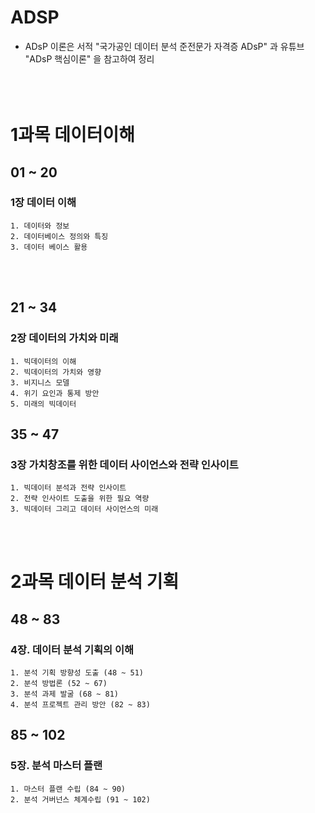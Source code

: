 # ADSP

- ADsP 이론은 서적 "국가공인 데이터 분석 준전문가 자격증 ADsP" 과 유튜브 "ADsP 핵심이론" 을 참고하여 정리
  </br></br></br></br>

# 1과목 데이터이해

## 01 ~ 20

### 1장 데이터 이해

    1. 데이터와 정보
    2. 데이터베이스 정의와 특징
    3. 데이터 베이스 활용

</br></br>

## 21 ~ 34

### 2장 데이터의 가치와 미래

    1. 빅데이터의 이해
    2. 빅데이터의 가치와 영향
    3. 비지니스 모델
    4. 위기 요인과 통제 방안
    5. 미래의 빅데이터

## 35 ~ 47

### 3장 가치창조를 위한 데이터 사이언스와 전략 인사이트

    1. 빅데이터 분석과 전략 인사이트
    2. 전략 인사이트 도출을 위한 필요 역량
    3. 빅데이터 그리고 데이터 사이언스의 미래

</br></br>

# 2과목 데이터 분석 기획

## 48 ~ 83

### 4장. 데이터 분석 기획의 이해

    1. 분석 기획 방향성 도출 (48 ~ 51)
    2. 분석 방법론 (52 ~ 67)
    3. 분석 과제 발굴 (68 ~ 81)
    4. 분석 프로젝트 관리 방안 (82 ~ 83)

## 85 ~ 102

### 5장. 분석 마스터 플랜

    1. 마스터 플랜 수립 (84 ~ 90)
    2. 분석 거버넌스 체계수립 (91 ~ 102)
